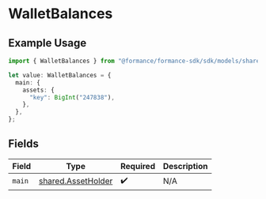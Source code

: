 # WalletBalances

## Example Usage

```typescript
import { WalletBalances } from "@formance/formance-sdk/sdk/models/shared";

let value: WalletBalances = {
  main: {
    assets: {
      "key": BigInt("247838"),
    },
  },
};
```

## Fields

| Field                                                           | Type                                                            | Required                                                        | Description                                                     |
| --------------------------------------------------------------- | --------------------------------------------------------------- | --------------------------------------------------------------- | --------------------------------------------------------------- |
| `main`                                                          | [shared.AssetHolder](../../../sdk/models/shared/assetholder.md) | :heavy_check_mark:                                              | N/A                                                             |